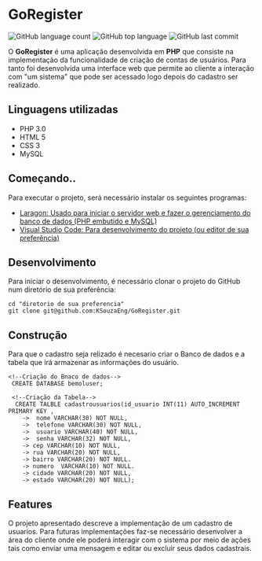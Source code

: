 # GoRegister

![GitHub language count](https://img.shields.io/github/languages/count/KSouzaEng/GoRegister?style=flat)  ![GitHub top language](https://img.shields.io/github/languages/top/KSouzaEng/GoRegister)  ![GitHub last commit](https://img.shields.io/github/last-commit/KSouzaEng/GoRegister)

O **GoRegister** é uma aplicação desenvolvida em **PHP** que consiste na implementação da funcionalidade de criação de contas de usuários. Para tanto foi desenvolvida uma interface web que permite ao cliente a interação com "um sistema" que pode ser acessado logo depois do cadastro ser realizado.

## Linguagens utilizadas

- PHP 3.0
- HTML 5
- CSS 3
- MySQL

## Começando..

Para executar o projeto, será necessário instalar os seguintes programas:
- [Laragon: Usado para iniciar o servidor web e fazer o gerenciamento do banco de dados (PHP embutido e MySQL)](https://laragon.org/download/index.html)
- [Visual Studio Code: Para desenvolvimento do projeto (ou editor de sua preferência)](https://code.visualstudio.com/download)

## Desenvolvimento

Para iniciar o desenvolvimento, é necessário clonar o projeto do GitHub num diretório de sua preferência:
```shell
cd "diretorio de sua preferencia" 
git clone git@github.com:KSouzaEng/GoRegister.git
```

## Construção 

Para que o cadastro seja relizado é necesario criar o Banco de dados e a tabela que irá armazenar as informações do usuário.

```shell
<!--Criação do Bnaco de dados-->
 CREATE DATABASE bemoluser;

 <!--Criação da Tabela-->
  CREATE TALBLE cadastrousuarios(id_usuario INT(11) AUTO_INCREMENT PRIMARY KEY ,
    ->  nome VARCHAR(30) NOT NULL, 
    ->  telefone VARCHAR(30) NOT NULL,
    ->  usuario VARCHAR(40) NOT NULL,
    ->  senha VARCHAR(32) NOT NULL,
    -> cep VARCHAR(10) NOT NULL,
    -> rua VARCHAR(20) NOT NULL,
    -> bairro VARCHAR(20) NOT NULL.
    -> numero  VARCHAR(10) NOT NULL.
    -> cidade VARCHAR(20) NOT NULL,
    -> estado VARCHAR(20) NOT NULL);
```
## Features

O projeto apresentado descreve a implementação de um cadastro de usuarios. Para futuras implementações faz-se necessário desenvolver a área do cliente onde ele poderá interagir  com o sistema por meio de ações tais como enviar uma mensagem e editar ou excluir seus dados cadastrais.

